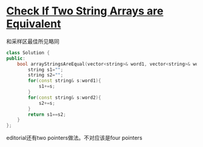 # [Check If Two String Arrays are Equivalent](https://leetcode.com/problems/check-if-two-string-arrays-are-equivalent)

和采样区最佳所见略同
```c++
class Solution {
public:
    bool arrayStringsAreEqual(vector<string>& word1, vector<string>& word2) {
        string s1="";
        string s2="";
        for(const string& s:word1){
            s1+=s;
        }
        for(const string& s:word2){
            s2+=s;
        }
        return s1==s2;
    }
};
```
editorial还有two pointers做法。不对应该是four pointers